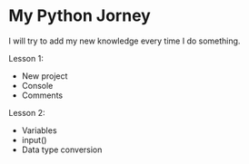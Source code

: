 # My Python Jorney
I will try to add my new knowledge every time I do something.

Lesson 1:
- New project
- Console
- Comments

Lesson 2:
- Variables
- input()
- Data type conversion
